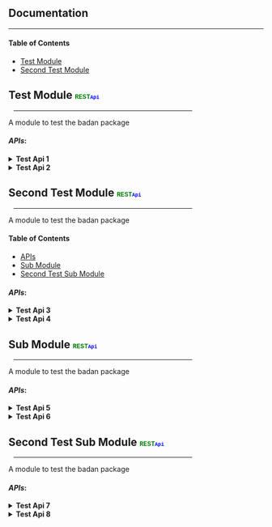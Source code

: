 ## Documentation  
---
#### Table of Contents
+ [Test Module](#test-module)
+ [Second Test Module](#second-test-module)



## Test Module  <t style="color:green;font-size:60%;font-family:courier;">REST<t style="color:blue;font-size:80%">Api</t></t>
<hr style="width:70%;margin-left:10px">
<p>A module to test the badan package</p>


#### *APIs*:
<details>
<summary><b>Test Api 1</b></summary>
<p>the first test api</p>

**Method**: ***Post***

**Url**: `/test-module/test-module/test/1`

***Body***:
```
{
	param1:string
	param2:number
	param3:boolean
	param4:"male"
	param5:undefined
	param6:Array<boolean>
	param7:{
		subparam1:string
		subparam2:number
	}
	param8:Array<undefined>
}
```
</details>
<details>
<summary><b>Test Api 2</b></summary>
<p>the second test api</p>

**Method**: ***Get***
**Url**: `/test-module/test-module/test/2`

***Body***:
```
{
	param6:Array<boolean>
	param7:Array<{
			subparam1:string
			subparam2:number
		}>
	param8:Array<undefined>
}
```
***Query***:
```
{
	param1:string
	param2:number
	param3:boolean
	param4:"male"
	param5:undefined
}
```
</details>






## Second Test Module  <t style="color:green;font-size:60%;font-family:courier;">REST<t style="color:blue;font-size:80%">Api</t></t>
<hr style="width:70%;margin-left:10px">
<p>A module to test the badan package</p>

#### Table of Contents
+ [APIs](#apis)
+ [Sub Module](#sub-module)
+ [Second Test Sub Module](#second-test-sub-module)

#### *APIs*:
<details>
<summary><b>Test Api 3</b></summary>
<p>the thered test api</p>

**Method**: ***Get***
**Url**: `/test-module/test-module/test/3`

***Body***:
```
{
	param6:Array<boolean>
	param7:Array<{
			subparam1:string
			subparam2:number
		}>
	param8:Array<undefined>
}
```
***Query***:
```
{
	param1:string
	param2:number
	param3:boolean
	param4:"male"
	param5:undefined
}
```
</details>
<details>
<summary><b>Test Api 4</b></summary>
<p>the forth test api</p>

**Method**: ***Put***
**Url**: `/test-module/test-module/test/4`

***Body***:
```
{
	param6:Array<boolean>
	param7:Array<{
			subparam1:string
			subparam2:number
		}>
	param8:Array<undefined>
}
```
***Query***:
```
{
	param1:string
	param2:number
	param3:boolean
	param4:"male"
	param5:undefined
}
```
</details>




## Sub Module  <t style="color:green;font-size:60%;font-family:courier;">REST<t style="color:blue;font-size:80%">Api</t></t>
<hr style="width:70%;margin-left:10px">
<p>A module to test the badan package</p>


#### *APIs*:
<details>
<summary><b>Test Api 5</b></summary>
<p>the 5th test api</p>

**Method**: ***Get***
**Url**: `/test-module/test-module/test-module/test-module/test-module/:test/5`

***Query***:
```
{
	param1:string
	param2:number
	param3:boolean
	param4:"male"
	param5:undefined
}
```
</details>
<details>
<summary><b>Test Api 6</b></summary>
<p>the 6th test api</p>

**Method**: ***Put***
**Url**: `/test-module/test-module/test-module/test-module/test-module/test/6`

***Body***:
```
{
	param6:Array<boolean>
	param7:Array<{
			subparam1:string
			subparam2:number
		}>
	param8:Array<undefined>
}
```
***Query***:
```
{
	param1:string
	param2:number
	param3:boolean
	param4:"male"
	param5:undefined
}
```
</details>






## Second Test Sub Module  <t style="color:green;font-size:60%;font-family:courier;">REST<t style="color:blue;font-size:80%">Api</t></t>
<hr style="width:70%;margin-left:10px">
<p>A module to test the badan package</p>


#### *APIs*:
<details>
<summary><b>Test Api 7</b></summary>
<p>the 7th test api</p>

**Method**: ***Get***
**Url**: `/test-module/test-module/test-module/test-module/test-module/:test/7`

***Query***:
```
{
	param1:string
	param2:number
	param3:boolean
	param4:"male"
	param5:undefined
}
```
</details>
<details>
<summary><b>Test Api 8</b></summary>
<p>the 8th test api</p>

**Method**: ***Put***
**Url**: `/test-module/test-module/test-module/test-module/test-module/test/8`

***Body***:
```
{
	param1:string
	param2:number
	param3:boolean
	param4:"male"
	param5:undefined
	param6:Array<boolean>
	param7:{
		subparam1:string
		subparam2:number
	}
	param8:Array<undefined>
}
```
</details>









